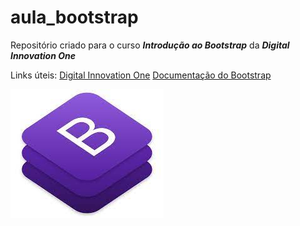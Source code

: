 # aula_bootstrap

Repositório criado para o curso ***Introdução ao Bootstrap*** da ***Digital Innovation One***


Links úteis:
[Digital Innovation One](https://www.dio.me/)
[Documentação do Bootstrap](https://getbootstrap.com/docs/4.1/getting-started/introduction/)

![***Bootstrap***](https://github.com/vlcp197/aula_bootstrap/blob/main/bootstrap.jpeg)
